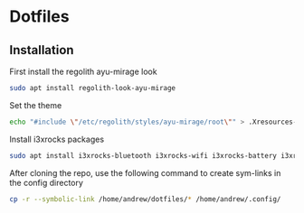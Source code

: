 # Dotfiles

## Installation
First install the regolith ayu-mirage look
```sh
sudo apt install regolith-look-ayu-mirage
``` 

Set the theme 
```sh
echo "#include \"/etc/regolith/styles/ayu-mirage/root\"" > .Xresources-regolith
```

Install i3xrocks packages
```sh
sudo apt install i3xrocks-bluetooth i3xrocks-wifi i3xrocks-battery i3xrocks-rofication i3xrocks-time
```

After cloning the repo, use the following command to create sym-links in the config directory

```sh
cp -r --symbolic-link /home/andrew/dotfiles/* /home/andrew/.config/
```
